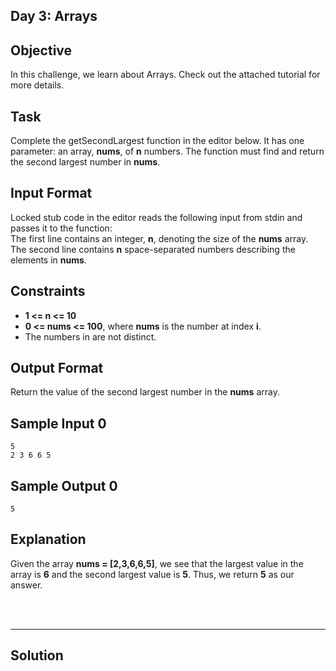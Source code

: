 ## Day 3: Arrays
## Objective

In this challenge, we learn about Arrays. Check out the attached tutorial for more details.


## Task

Complete the getSecondLargest function in the editor below. It has one parameter: an array, **nums**, of **n** numbers. The function must find and return the second largest number in **nums**.

 
## Input Format

Locked stub code in the editor reads the following input from stdin and passes it to the function: <br/>
The first line contains an integer, **n**, denoting the size of the **nums** array. <br/>
The second line contains **n** space-separated numbers describing the elements in **nums**.

 
## Constraints
- **1 <= n <= 10**
- **0 <= nums <= 100**, where **nums** is the number at index **i**.
- The numbers in  are not distinct.


## Output Format

Return the value of the second largest number in the **nums** array.


## Sample Input 0

```
5
2 3 6 6 5
```


## Sample Output 0

```
5
```


## Explanation

Given the array **nums = [2,3,6,6,5]**, we see that the largest value in the array is **6** and the second largest value is **5**. Thus, we return **5** as our answer.

<br/>
<br/>

---

## Solution 

```javascript


```


